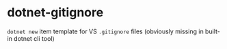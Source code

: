 # dotnet-gitignore
`dotnet new` item template for VS `.gitignore` files (obviously missing in built-in dotnet cli tool)

